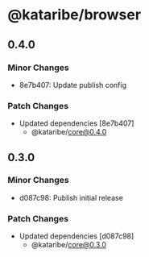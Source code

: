 # @kataribe/browser

## 0.4.0

### Minor Changes

- 8e7b407: Update publish config

### Patch Changes

- Updated dependencies [8e7b407]
  - @kataribe/core@0.4.0

## 0.3.0

### Minor Changes

- d087c98: Publish initial release

### Patch Changes

- Updated dependencies [d087c98]
  - @kataribe/core@0.3.0
